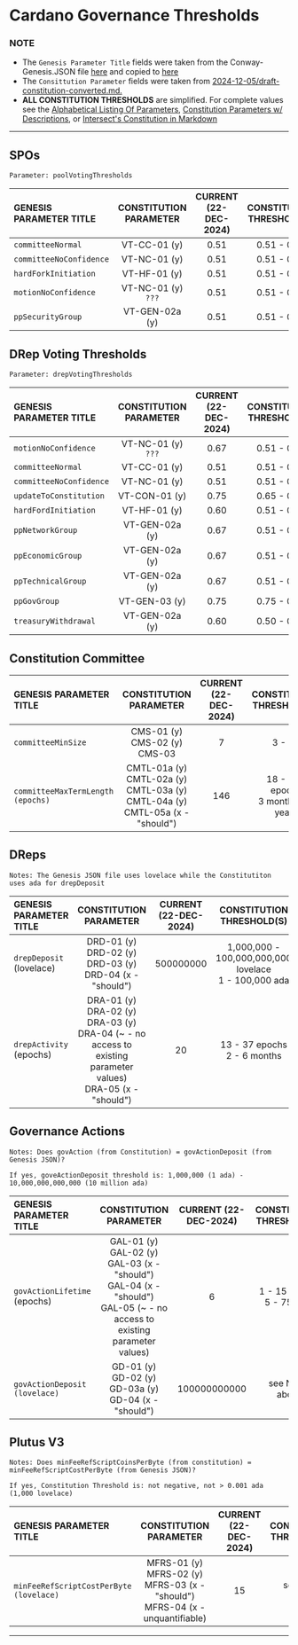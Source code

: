 # Cardano Governance Thresholds

### NOTE
- The `Genesis Parameter Title` fields were taken from the Conway-Genesis.JSON file [here](https://github.com/IntersectMBO/cardano-node/blob/master/configuration/cardano/mainnet-conway-genesis.json) and copied to [here](https://github.com/st8tikratio/cardano_DRep/blob/main/docs/thresholds/conway-genesis.json)
- The `Consittution Parameter` fields were taken from [2024-12-05/draft-constitution-converted.md.](https://github.com/IntersectMBO/draft-constitution/blob/main/2024-12-05/draft-constitution-converted.md)
- **ALL CONSTITUTION THRESHOLDS** are simplified. For complete values see the [Alphabetical Listing Of Parameters](https://github.com/st8tikratio/cardano_DRep/blob/main/docs/thresholds/only-params.md), [Constitution Parameters w/ Descriptions](https://github.com/st8tikratio/cardano_DRep/blob/main/docs/thresholds/con-parameters.md), or [Intersect's Constitution in  Markdown](https://github.com/IntersectMBO/draft-constitution/blob/main/2024-12-05/draft-constitution-converted.md)

---

## SPOs
```
Parameter: poolVotingThresholds
```

| GENESIS PARAMETER TITLE   | CONSTITUTION PARAMETER    | CURRENT (22-DEC-2024)  | CONSTITUTION THRESHOLD(S) |
|  :----------              | :----------------:        |  :-------------:       |  :------------:           |
| `committeeNormal`         | VT-CC-01 (y)	            | 0.51                   | 0.51 - 0.90               |
| `committeeNoConfidence`   | VT-NC-01 (y)	            | 0.51                   | 0.51 - 0.75               |
| `hardForkInitiation`      | VT-HF-01 (y)              | 0.51                   | 0.51 - 0.80               |                    
| `motionNoConfidence`      | VT-NC-01 (y) `???`        | 0.51                   | 0.51 - 0.75               |
| `ppSecurityGroup`         | VT-GEN-02a (y)	          | 0.51                   | 0.51 - 0.75               |

## DRep Voting Thresholds
```
Parameter: drepVotingThresholds
```

| GENESIS PARAMETER TITLE   | CONSTITUTION PARAMETER    | CURRENT (22-DEC-2024)    | CONSTITUTION THRESHOLD(S) |
|  :----------              | :----------------:        |  :-------------:         |  :------------:           |
| `motionNoConfidence`      | VT-NC-01 (y) `???`	      | 0.67                     | 0.51 - 0.75               |
| `committeeNormal`         | VT-CC-01 (y)	            | 0.51                     | 0.51 - 0.90               |
| `committeeNoConfidence`   | VT-NC-01 (y)	            | 0.51                     | 0.51 - 0.75               |
| `updateToConstitution`    | VT-CON-01 (y)	            | 0.75                     | 0.65 - 0.90               |
| `hardFordInitiation`      | VT-HF-01 (y)              | 0.60                     | 0.51 - 0.80               |
| `ppNetworkGroup`          | VT-GEN-02a (y)	          | 0.67                     | 0.51 - 0.75               |
| `ppEconomicGroup`         | VT-GEN-02a (y)	          | 0.67                     | 0.51 - 0.75               |
| `ppTechnicalGroup`        | VT-GEN-02a (y)	          | 0.67                     | 0.51 - 0.75               |
| `ppGovGroup`              | VT-GEN-03 (y)	            | 0.75                     | 0.75 - 0.90               |
| `treasuryWithdrawal`      | VT-GEN-02a (y)	          | 0.60                     | 0.50 - 0.75               |

## Constitution Committee

| GENESIS PARAMETER TITLE           | CONSTITUTION PARAMETER                                                                             | CURRENT (22-DEC-2024)    | CONSTITUTION THRESHOLD(S)                    |
|  :----------                      | :----------------:                                                                                 |  :-------------:         |  :------------:                              |
| `committeeMinSize`                | CMS-01 (y) <br> CMS-02 (y) <br> CMS-03 		                                                         | 7                        |  3 - 10                                      |
| `committeeMaxTermLength (epochs)` | CMTL-01a (y) <br> CMTL-02a (y) <br> CMTL-03a (y) <br> CMTL-04a (y)	<br> CMTL-05a (x - "should")	 | 146                      |  18 - 239 epochs <br> 3 months - 4 years     |

## DReps
```
Notes: The Genesis JSON file uses lovelace while the Constitutiton uses ada for drepDeposit
```
| GENESIS PARAMETER TITLE           | CONSTITUTION PARAMETER                                                                                                                  | CURRENT (22-DEC-2024)    | CONSTITUTION THRESHOLD(S)                    |
|  :----------                      | :----------------:                                                                                                                      |  :-------------:         |  :------------:                              |
| `drepDeposit` (lovelace)          | DRD-01 (y)	<br> DRD-02 (y)	<br> DRD-03 (y)	<br> DRD-04 (x - "should")                                                                  | 500000000                | 1,000,000  - 100,000,000,000 lovelace <br> 1 - 100,000 ada    |
| `drepActivity` (epochs)           | DRA-01 (y)	<br> DRA-02 (y)	<br> DRA-03 (y) <br> DRA-04 (~ - no access to existing parameter values)	<br> DRA-05 (x - "should")		    | 20                       | 13 - 37 epochs <br> 2 - 6 months                              |

## Governance Actions
```
Notes: Does govAction (from Constitution) = govActionDeposit (from Genesis JSON)?

If yes, goveActionDeposit threshold is: 1,000,000 (1 ada) - 10,000,000,000,000 (10 million ada)
```
| GENESIS PARAMETER TITLE       | CONSTITUTION PARAMETER    | CURRENT (22-DEC-2024)    | CONSTITUTION THRESHOLD(S) |
|  :----------                  | :----------------:        |  :-------------:         |  :------------:           |
| `govActionLifetime` (epochs)  | GAL-01 (y)	<br> GAL-02 (y)	<br> GAL-03 (x - "should") <br> GAL-04 (x - "should") <br> GAL-05 (~ - no access to existing parameter values) | 6                        | 1 - 15 epochs <br> 5 - 75 days                          |
| `govActionDeposit (lovelace)` | GD-01 (y)	<br> GD-02 (y) <br> GD-03a (y)	<br> GD-04 (x - "should")		                                                                     | 100000000000             | see Notes above                                         |

## Plutus V3
```
Notes: Does minFeeRefScriptCoinsPerByte	(from constitution) = minFeeRefScriptCostPerByte (from Genesis JSON)?

If yes, Constitution Threshold is: not negative, not > 0.001 ada (1,000 lovelace) 	
```
| GENESIS PARAMETER TITLE                 | CONSTITUTION PARAMETER                                                                            | CURRENT (22-DEC-2024)    | CONSTITUTION THRESHOLD(S) |
|  :----------                            | :----------------:                                                                                |  :-------------:         |  :------------:           |
| `minFeeRefScriptCostPerByte (lovelace)` | MFRS-01 (y)	<br> MFRS-02 (y)	<br> 	MFRS-03 (x - "should") <br> 	MFRS-04 (x - unquantifiable)    | 15                       | see Notes above                          |

---
























